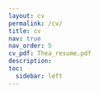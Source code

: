 ```yaml
---
layout: cv
permalink: /cv/
title: cv
nav: true
nav_order: 5
cv_pdf: Thea_resume.pdf
description: 
toc:
  sidebar: left
---
```

